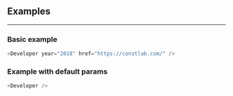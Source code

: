 ## Examples
<hr>

### Basic example

```js
<Developer year="2018" href="https://constlab.com/" />
```

### Example with default params

```js
<Developer />
```
